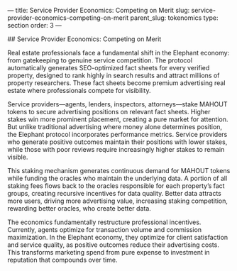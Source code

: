 — title: Service Provider Economics: Competing on Merit slug:
service-provider-economics-competing-on-merit parent\_slug: tokenomics
type: section order: 3 —

\## Service Provider Economics: Competing on Merit

Real estate professionals face a fundamental shift in the Elephant
economy: from gatekeeping to genuine service competition. The protocol
automatically generates SEO-optimized fact sheets for every verified
property, designed to rank highly in search results and attract millions
of property researchers. These fact sheets become premium advertising
real estate where professionals compete for visibility.

Service providers—agents, lenders, inspectors, attorneys—stake MAHOUT
tokens to secure advertising positions on relevant fact sheets. Higher
stakes win more prominent placement, creating a pure market for
attention. But unlike traditional advertising where money alone
determines position, the Elephant protocol incorporates performance
metrics. Service providers who generate positive outcomes maintain their
positions with lower stakes, while those with poor reviews require
increasingly higher stakes to remain visible.

This staking mechanism generates continuous demand for MAHOUT tokens
while funding the oracles who maintain the underlying data. A portion of
all staking fees flows back to the oracles responsible for each
property’s fact groups, creating recursive incentives for data quality.
Better data attracts more users, driving more advertising value,
increasing staking competition, rewarding better oracles, who create
better data.

The economics fundamentally restructure professional incentives.
Currently, agents optimize for transaction volume and commission
maximization. In the Elephant economy, they optimize for client
satisfaction and service quality, as positive outcomes reduce their
advertising costs. This transforms marketing spend from pure expense to
investment in reputation that compounds over time.
